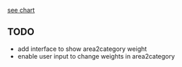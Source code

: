 [see chart](https://019783a7-64c2-1bf9-8da1-f321826032c2.share.connect.posit.cloud/)

TODO
---
- add interface to show area2category weight
- enable user input to change weights in area2category